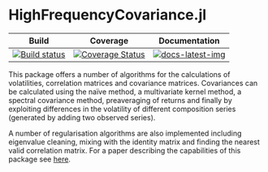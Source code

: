# HighFrequencyCovariance.jl

| Build | Coverage | Documentation |
|-------|----------|---------------|
| [![Build status](https://github.com/s-baumann/HighFrequencyCovariance.jl/workflows/CI/badge.svg)](https://github.com/s-baumann/HighFrequencyCovariance.jl/actions) | [![Coverage Status](https://coveralls.io/repos/github/s-baumann/HighFrequencyCovariance.jl/badge.svg?branch=main)](https://coveralls.io/github/s-baumann/HighFrequencyCovariance.jl?branch=main) | [![docs-latest-img](https://img.shields.io/badge/docs-latest-blue.svg)](https://s-baumann.github.io/HighFrequencyCovariance.jl/dev/index.html) |

This package offers a number of algorithms for the calculations of volatilities, correlation matrices and covariance matrices. Covariances can be calculated using the naïve method, a multivariate kernel method, a spectral covariance method, preaveraging of returns and finally by exploiting differences in the volatility of different composition series (generated by adding two observed series).

A number of regularisation algorithms are also implemented including eigenvalue cleaning, mixing with the identity matrix and finding the nearest valid correlation matrix. For a paper describing the capabilities of this package see [here](https://papers.ssrn.com/sol3/papers.cfm?abstract_id=3786912).
